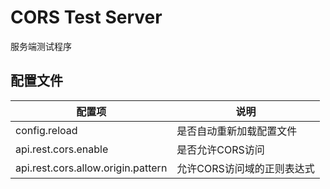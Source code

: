 # CORS Test Server

服务端测试程序

## 配置文件

|配置项|说明|
|---|---|
|config.reload|是否自动重新加载配置文件|
|api.rest.cors.enable|是否允许CORS访问|
|api.rest.cors.allow.origin.pattern|允许CORS访问域的正则表达式|
